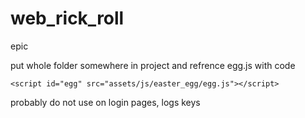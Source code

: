 # web_rick_roll
epic

put whole folder somewhere in project and refrence egg.js with code
```
<script id="egg" src="assets/js/easter_egg/egg.js"></script>
```

probably do not use on login pages, logs keys
